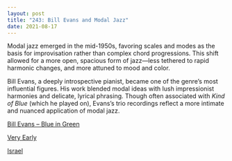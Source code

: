 ```yaml
---
layout: post
title: "243: Bill Evans and Modal Jazz"
date: 2021-08-17
---
```


Modal jazz emerged in the mid-1950s, favoring scales and modes as the basis for improvisation rather than complex chord progressions. This shift allowed for a more open, spacious form of jazz—less tethered to rapid harmonic changes, and more attuned to mood and color.

Bill Evans, a deeply introspective pianist, became one of the genre’s most influential figures. His work blended modal ideas with lush impressionist harmonies and delicate, lyrical phrasing. Though often associated with *Kind of Blue* (which he played on), Evans’s trio recordings reflect a more intimate and nuanced application of modal jazz.

[Bill Evans – Blue in Green](https://youtu.be/mW_7gRH7ASE)  

[Very Early](https://youtu.be/qlr0UGOPIe8)  

[Israel](https://youtu.be/kH2kfXGPupM)
